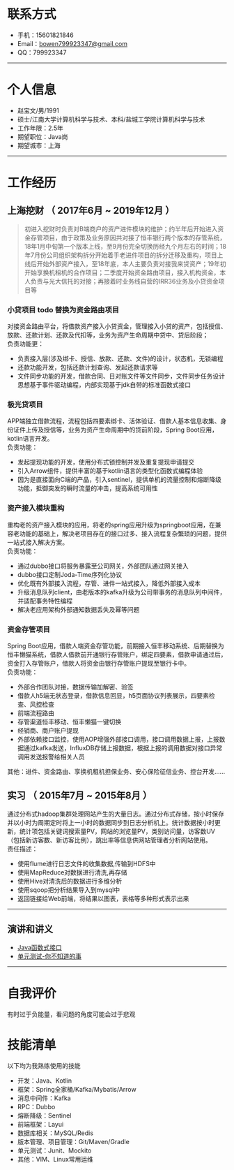 # 联系方式

- 手机：15601821846
- Email：bowen799923347@gmail.com 
- QQ：799923347

---

# 个人信息

 - 赵宝文/男/1991 
 - 硕士/江南大学计算机科学与技术、本科/盐城工学院计算机科学与技术
 - 工作年限：2.5年
 - 期望职位：Java岗
 - 期望城市：上海

---

# 工作经历

## 上海挖财 （ 2017年6月 ~ 2019年12月 ）
> 初进入挖财时负责对B端商户的资产进件模块的维护；约半年后开始进入资金存管项目，由于政策及业务原因共对接了恒丰银行两个版本的存管系统，18年1月中旬第一个版本上线，至9月份完全切换历经九个月左右的时间；18年7月份公司组织架构拆分开始着手老进件项目的拆分迁移及重构，项目上线后开始外部资产接入，至18年底，本人主要负责对接我来贷资产；19年初开始享换机租机的合作项目；二季度开始资金路由项目，接入机构资金，本人负责与光大信托的对接；再接着时业务线自营的IRR36业务及小贷资金项目等

### 小贷项目 todo 替换为资金路由项目
对接资金路由平台，将借款资产接入小贷资金，管理接入小贷的资产，包括授信、放款、还款计划、还款及代扣等，业务为资产生命周期中贷中、贷后阶段；  
负责功能更：

- 负责接入层(涉及绑卡、授信、放款、还款、文件)的设计，状态机，无锁编程
- 还款功能开发，包括还款计划查询、发起还款请求等
- 文件同步功能的开发，借款合同、日对账文件等文件同步，文件同步任务设计思想基于事件驱动编程，内部实现基于jdk自带的标准函数式接口

### 极光贷项目
APP端独立借款流程，流程包括四要素绑卡、活体验证、借款人基本信息收集、身份证件上传及授信等，业务为资产生命周期中的贷前阶段，Spring Boot应用，kotlin语言开发。  
负责功能：

- 发起提现功能的开发，使用分布式锁控制并发及重复提现申请提交
- 引入Arrow组件，提供丰富的基于kotlin语言的类型化函数式编程体验
- 因为是直接面向C端的产品，引入sentinel，提供单机的流量控制和熔断降级功能，抵御突发的瞬时流量的冲击，提高系统可用性

### 资产接入模块重构 
重构老的资产接入模块的应用，将老的spring应用升级为springboot应用，在兼容老功能的基础上，解决老项目存在的接口过多、接入流程复杂繁琐的问题，提供一站式接入解决方案。  
负责功能：

- 通过dubbo接口将服务暴露至公司网关，外部团队通过网关接入
- dubbo接口定制Joda-Time序列化协议
- 优化既有外部接入流程，存管、进件一站式接入，降低外部接入成本
- 升级消息队列client，由老版本的kafka升级为公司带事务的消息队列中间件，并适配事务特性编程
- 解决老应用架构外部通知数据丢失及幂等问题

### 资金存管项目 
Spring Boot应用，借款人端资金存管功能，前期接入恒丰移动系统、后期替换为恒丰懒猫系统，借款人借款前开通银行存管账户，绑定四要素，借款申请通过后，资金打入存管账户，借款人将资金由银行存管账户提现至银行卡中。  
负责功能：

- 外部合作团队对接，数据传输加解密、验签
- 借款人h5端无状态登录，借款信息回显，h5页面协议列表展示，四要素检查、风控检查
- 前端流程路由
- 存管渠道恒丰移动、恒丰懒猫一键切换
- 经销商、商户账户提现
- 外部依赖接口监控，使用AOP增强外部接口调用，接口调用数据上报，上报数据通过kafka发送，InfluxDB存储上报数据，根据上报的调用数据对接口异常调用发送报警给相关人员

其他：进件、资金路由、享换机租机担保业务、安心保险征信业务、控台开发......
## 实习 （ 2015年7月 ~ 2015年8月 ）
通过分布式hadoop集群处理网站产生的大量日志。通过分布式存储，按小时保存并以小时为周期定时将上一小时的数据同步到日志分析机上。统计数据按小时更新，统计项包括关键词搜索量PV，网站的浏览量PV，类别访问量，访客数UV（包括新访客数、新访客比例），跳出率等信息供网站管理者分析网站使用。  
责任描述：

- 使用flume进行日志文件的收集数据,传输到HDFS中
- 使用MapReduce对数据进行清洗,再存储
- 使用Hive对清洗后的数据进行多维分析
- 使用sqoop把分析结果导入到mysql中
- 返回链接给Web前端，将结果以图表，表格等多种形式表示出来

---

## 演讲和讲义

 - [Java函数式接口](https://pan.baidu.com/s/1dh0CY5tUslbp7L8t7hEFgA)
 - [单元测试-你不知道的事](https://pan.baidu.com/s/1EkUq784XFYuEsT455LPYOA)

---
# 自我评价
有时过于负能量，看问题的角度可能会过于悲观
# 技能清单

以下均为我熟练使用的技能

- 开发：Java、Kotlin
- 框架：Spring全家桶/Kafka/Mybatis/Arrow
-  消息中间件：Kafka
- RPC：Dubbo
-  熔断降级：Sentinel
- 前端框架：Layui
- 数据库相关：MySQL/Redis
- 版本管理、项目管理：Git/Maven/Gradle
- 单元测试：Junit、Mockito
- 其他：VIM、Linux常用运维
